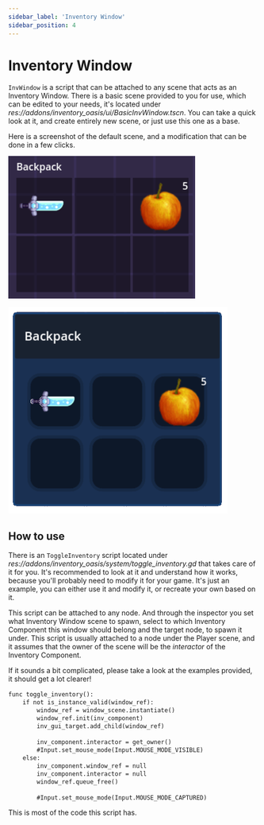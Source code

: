 ```yaml
---
sidebar_label: 'Inventory Window'
sidebar_position: 4
---
```


# Inventory Window

`InvWindow` is a script that can be attached to any scene that acts as an Inventory Window. There is a basic scene provided to you for use, which can be edited to your needs, it's located under _res://addons/inventory_oasis/ui/BasicInvWindow.tscn_. You can take a quick look at it, and create entirely new scene, or just use this one as a base.

Here is a screenshot of the default scene, and a modification that can be done in a few clicks.

![Screenshot of the Default Inventory Window Scene](./img/inv-window-default.png)

![Screenshot of the Modified Inventory Window Scene](./img/inv-window-modified.png)

## How to use

There is an `ToggleInventory` script located under _res://addons/inventory_oasis/system/toggle_inventory.gd_ that takes care of it for you. It's recommended to look at it and understand how it works, because you'll probably need to modify it for your game. It's just an example, you can either use it and modify it, or recreate your own based on it. 

This script can be attached to any node. And through the inspector you set what Inventory Window scene to spawn, select to which Inventory Component this window should belong and the target node, to spawn it under. This script is usually attached to a node under the Player scene, and it assumes that the owner of the scene will be the _interactor_ of the Inventory Component. 

If it sounds a bit complicated, please take a look at the examples provided, it should get a lot clearer!

```gdscript
func toggle_inventory():
	if not is_instance_valid(window_ref):
		window_ref = window_scene.instantiate()
		window_ref.init(inv_component)
		inv_gui_target.add_child(window_ref)
		
		inv_component.interactor = get_owner()
		#Input.set_mouse_mode(Input.MOUSE_MODE_VISIBLE)
	else:
		inv_component.window_ref = null
		inv_component.interactor = null
		window_ref.queue_free()

        #Input.set_mouse_mode(Input.MOUSE_MODE_CAPTURED)
```

This is most of the code this script has.